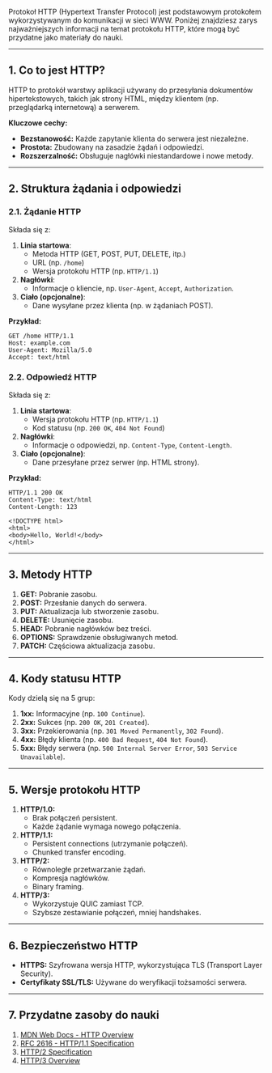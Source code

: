 Protokoł HTTP (Hypertext Transfer Protocol) jest podstawowym protokołem wykorzystywanym do komunikacji w sieci WWW. Poniżej znajdziesz zarys najważniejszych informacji na temat protokołu HTTP, które mogą być przydatne jako materiały do nauki.

---

## **1. Co to jest HTTP?**
HTTP to protokół warstwy aplikacji używany do przesyłania dokumentów hipertekstowych, takich jak strony HTML, między klientem (np. przeglądarką internetową) a serwerem.

**Kluczowe cechy:**
- **Bezstanowość:** Każde zapytanie klienta do serwera jest niezależne.
- **Prostota:** Zbudowany na zasadzie żądań i odpowiedzi.
- **Rozszerzalność:** Obsługuje nagłówki niestandardowe i nowe metody.

---

## **2. Struktura żądania i odpowiedzi**
### **2.1. Żądanie HTTP**
Składa się z:
1. **Linia startowa**:
   - Metoda HTTP (GET, POST, PUT, DELETE, itp.)
   - URL (np. `/home`)
   - Wersja protokołu HTTP (np. `HTTP/1.1`)
2. **Nagłówki**:
   - Informacje o kliencie, np. `User-Agent`, `Accept`, `Authorization`.
3. **Ciało (opcjonalne)**:
   - Dane wysyłane przez klienta (np. w żądaniach POST).

**Przykład:**
```
GET /home HTTP/1.1
Host: example.com
User-Agent: Mozilla/5.0
Accept: text/html
```

### **2.2. Odpowiedź HTTP**
Składa się z:
1. **Linia startowa**:
   - Wersja protokołu HTTP (np. `HTTP/1.1`)
   - Kod statusu (np. `200 OK`, `404 Not Found`)
2. **Nagłówki**:
   - Informacje o odpowiedzi, np. `Content-Type`, `Content-Length`.
3. **Ciało (opcjonalne)**:
   - Dane przesyłane przez serwer (np. HTML strony).

**Przykład:**
```
HTTP/1.1 200 OK
Content-Type: text/html
Content-Length: 123

<!DOCTYPE html>
<html>
<body>Hello, World!</body>
</html>
```

---

## **3. Metody HTTP**
1. **GET:** Pobranie zasobu.
2. **POST:** Przesłanie danych do serwera.
3. **PUT:** Aktualizacja lub stworzenie zasobu.
4. **DELETE:** Usunięcie zasobu.
5. **HEAD:** Pobranie nagłówków bez treści.
6. **OPTIONS:** Sprawdzenie obsługiwanych metod.
7. **PATCH:** Częściowa aktualizacja zasobu.

---

## **4. Kody statusu HTTP**
Kody dzielą się na 5 grup:
1. **1xx:** Informacyjne (np. `100 Continue`).
2. **2xx:** Sukces (np. `200 OK`, `201 Created`).
3. **3xx:** Przekierowania (np. `301 Moved Permanently`, `302 Found`).
4. **4xx:** Błędy klienta (np. `400 Bad Request`, `404 Not Found`).
5. **5xx:** Błędy serwera (np. `500 Internal Server Error`, `503 Service Unavailable`).

---

## **5. Wersje protokołu HTTP**
1. **HTTP/1.0:**
   - Brak połączeń persistent.
   - Każde żądanie wymaga nowego połączenia.
2. **HTTP/1.1:**
   - Persistent connections (utrzymanie połączeń).
   - Chunked transfer encoding.
3. **HTTP/2:**
   - Równoległe przetwarzanie żądań.
   - Kompresja nagłówków.
   - Binary framing.
4. **HTTP/3:**
   - Wykorzystuje QUIC zamiast TCP.
   - Szybsze zestawianie połączeń, mniej handshakes.

---

## **6. Bezpieczeństwo HTTP**
- **HTTPS:** Szyfrowana wersja HTTP, wykorzystująca TLS (Transport Layer Security).
- **Certyfikaty SSL/TLS:** Używane do weryfikacji tożsamości serwera.

---

## **7. Przydatne zasoby do nauki**
1. [MDN Web Docs - HTTP Overview](https://developer.mozilla.org/en-US/docs/Web/HTTP/Overview)
2. [RFC 2616 - HTTP/1.1 Specification](https://www.rfc-editor.org/rfc/rfc2616)
3. [HTTP/2 Specification](https://http2.github.io/)
4. [HTTP/3 Overview](https://quicwg.org/)
